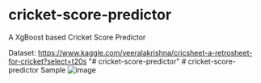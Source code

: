 # cricket-score-predictor
A XgBoost based Cricket Score Predictor

Dataset: https://www.kaggle.com/veeralakrishna/cricsheet-a-retrosheet-for-cricket?select=t20s
"# cricket-score-predictor" 
#   c r i c k e t - s c o r e - p r e d i c t o r 
 Sample
 ![image](https://github.com/user-attachments/assets/bc197b4d-04f8-494e-b788-5df1dd3b0a67)
